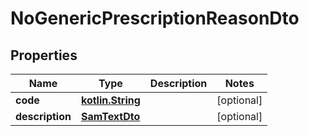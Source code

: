 # NoGenericPrescriptionReasonDto

## Properties
Name | Type | Description | Notes
------------ | ------------- | ------------- | -------------
**code** | [**kotlin.String**](.md) |  |  [optional]
**description** | [**SamTextDto**](SamTextDto.md) |  |  [optional]
